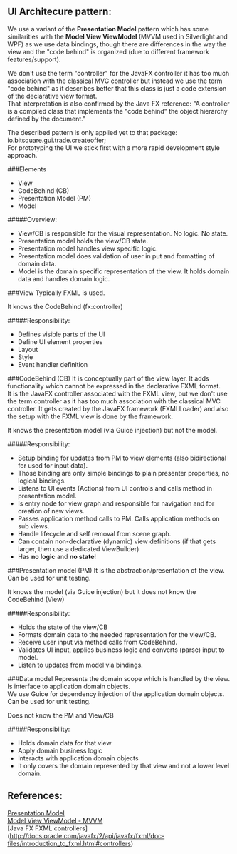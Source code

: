 ## UI Architecure pattern:
We use a variant of the **Presentation Model** pattern which has some similarities with the **Model View ViewModel** 
(MVVM used in Silverlight and WPF) as we use data bindings, though there are differences in the way the view and 
the "code behind" is organized (due to different framework features/support).  

We don't use the term "controller" for the JavaFX controller it has too much association with the classical MVC 
controller but instead we use the term "code behind" as it describes better that this class is just a code extension of 
the declarative view format.  
That interpretation is also confirmed by the Java FX reference: "A controller is a compiled class that implements the 
"code behind" the object hierarchy defined by the document."
 

The described pattern is only applied yet to that package:  
io.bitsquare.gui.trade.createoffer;  
For prototyping the UI we stick first with a more rapid development style approach.  


###Elements
* View
* CodeBehind (CB)
* Presentation Model (PM)
* Model

#####Overview: 
* View/CB is responsible for the visual representation. No logic. No state.
* Presentation model holds the view/CB state.
* Presentation model handles view specific logic.
* Presentation model does validation of user in put and formatting of domain data.
* Model is the domain specific representation of the view. It holds domain data and handles domain logic.


###View
Typically FXML is used.    
 
It knows the CodeBehind (fx:controller)  

#####Responsibility:  
* Defines visible parts of the UI  
* Define UI element properties  
* Layout  
* Style  
* Event handler definition  


###CodeBehind (CB)
It is conceptually part of the view layer. It adds functionality which cannot be expressed in the declarative FXML 
format.    
It is the JavaFX controller associated with the FXML view, but we don't use the term controller as it has too much 
association with the classical MVC controller. It gets created by the JavaFX framework (FXMLLoader) and also the 
setup with the FXML view is done by the framework.   

It knows the presentation model (via Guice injection) but not the model. 

#####Responsibility:  
* Setup binding for updates from PM to view elements (also bidirectional for used for input data). 
* Those binding are only simple bindings to plain presenter properties, no logical bindings.
* Listens to UI events (Actions) from UI controls and calls method in presentation model.
* Is entry node for view graph and responsible for navigation and for creation of new views. 
* Passes application method calls to PM. Calls application methods on sub views.
* Handle lifecycle and self removal from scene graph.
* Can contain non-declarative (dynamic) view definitions (if that gets larger, then use a dedicated ViewBuilder)
* Has **no logic** and **no state**!


###Presentation model (PM)
It is the abstraction/presentation of the view.      
Can be used for unit testing.  

It knows the model (via Guice injection) but it does not know the CodeBehind (View)

#####Responsibility:
* Holds the state of the view/CB
* Formats domain data to the needed representation for the view/CB.
* Receive user input via method calls from CodeBehind.
* Validates UI input, applies business logic and converts (parse) input to model.
* Listen to updates from model via bindings.

 
###Data model
Represents the domain scope which is handled by the view.  
Is interface to application domain objects.  
We use Guice for dependency injection of the application domain objects.  
Can be used for unit testing.  

Does not know the PM and View/CB

#####Responsibility:
* Holds domain data for that view
* Apply domain business logic
* Interacts with application domain objects
* It only covers the domain represented by that view and not a lower level domain. 


## References:
[Presentation Model](http://martinfowler.com/eaaDev/PresentationModel.html)  
[Model View ViewModel - MVVM](http://msdn.microsoft.com/en-us/magazine/dd419663.aspx)  
[Java FX FXML controllers]
(http://docs.oracle.com/javafx/2/api/javafx/fxml/doc-files/introduction_to_fxml.html#controllers)